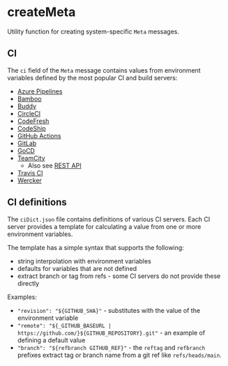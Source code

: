 # createMeta

Utility function for creating system-specific `Meta` messages.

## CI

The `ci` field of the `Meta` message contains values from environment variables
defined by the most popular CI and build servers:

* [Azure Pipelines](https://docs.microsoft.com/en-us/azure/devops/pipelines/build/variables?tabs=yaml&view=azure-devops#build-variables)
* [Bamboo](https://confluence.atlassian.com/bamboo/bamboo-variables-289277087.html)
* [Buddy](https://buddy.works/docs/pipelines/environment-variables#default-environment-variables)
* [CircleCI](https://circleci.com/docs/2.0/env-vars/#built-in-environment-variables)
* [CodeFresh](https://codefresh.io/docs/docs/codefresh-yaml/variables/#system-provided-variables)
* [CodeShip](https://documentation.codeship.com/basic/builds-and-configuration/set-environment-variables/)
* [GitHub Actions](https://help.github.com/en/actions/configuring-and-managing-workflows/using-environment-variables)
* [GitLab](https://docs.gitlab.com/ee/ci/variables/predefined_variables.html)
* [GoCD](https://docs.gocd.org/current/faq/dev_use_current_revision_in_build.html)
* [TeamCity](https://www.jetbrains.com/help/teamcity/predefined-build-parameters.html)
  * Also see [REST API](https://www.jetbrains.com/help/teamcity/rest-api.html#)
* [Travis CI](https://docs.travis-ci.com/user/environment-variables/#Default-Environment-Variables)
* [Wercker](https://devcenter.wercker.com/administration/environment-variables/available-env-vars/)

## CI definitions

The `ciDict.json` file contains definitions of various CI servers. Each CI server
provides a template for calculating a value from one or more environment variables.

The template has a simple syntax that supports the following:

* string interpolation with environment variables
* defaults for variables that are not defined
* extract branch or tag from refs - some CI servers do not provide these directly

Examples:

* `"revision": "${GITHUB_SHA}"` - substitutes with the value of the environment variable
* `"remote": "${_GITHUB_BASEURL | https://github.com/}${GITHUB_REPOSITORY}.git"` - an example of defining a default value
* `"branch": "${refbranch GITHUB_REF}"` - the `reftag` and `refbranch` prefixes extract tag or branch name from a git ref like `refs/heads/main`.
